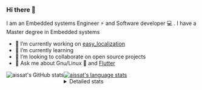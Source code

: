 ### Hi there 👋

I am an Embedded systems Engineer ⚡️ and Software developer 💻 . I have a Master degree in Embedded systems
- 🔭 I’m currently working on [easy_localization](https://pub.dev/packages/easy_localization)
- 🌱 I’m currently learning 
- 👯 I’m looking to collaborate on open source projects
- 💬 Ask me about  Gnu/Linux 🐧 and [Flutter](https://flutter.dev) 

<a href="https://profile-summary-for-github.com/user/aissat">
  <img align="left" height="170px" src="https://github-readme-stats.vercel.app/api?username=aissat&show_icons=true&line_height=27&count_private=true&include_all_commits=true" alt="aissat's GitHub stats"/>
  <img src="https://github-readme-stats.vercel.app/api/top-langs/?username=aissat&hide_langs_below=5&layout=compact" alt="aissat's language stats"/>
</a>

<details>
<summary>Detailed stats</summary>
 

### 🧐 Waka Stats

<!--START_SECTION:waka-->
![Code Time](http://img.shields.io/badge/Code%20Time-4%2C555%20hrs%2016%20mins-blue)

![Profile Views](http://img.shields.io/badge/Profile%20Views-2-blue)

![Lines of code](https://img.shields.io/badge/From%20Hello%20World%20I%27ve%20Written--3%20Million%20lines%20of%20code-blue)

**🐱 My GitHub Data** 

> 🏆 109 Contributions in the Year 2022
 > 
> 📦 45.9 kB Used in GitHub's Storage 
 > 
> 💼 Opted to Hire
 > 
> 📜 161 Public Repositories 
 > 
> 🔑 22 Private Repositories  
 > 
**I'm a Night 🦉** 

```text
🌞 Morning    16 commits     █░░░░░░░░░░░░░░░░░░░░░░░░   3.99% 
🌆 Daytime    84 commits     █████░░░░░░░░░░░░░░░░░░░░   20.95% 
🌃 Evening    144 commits    █████████░░░░░░░░░░░░░░░░   35.91% 
🌙 Night      157 commits    █████████░░░░░░░░░░░░░░░░   39.15%

```
📅 **I'm Most Productive on Friday** 

```text
Monday       19 commits     █░░░░░░░░░░░░░░░░░░░░░░░░   4.74% 
Tuesday      74 commits     ████░░░░░░░░░░░░░░░░░░░░░   18.45% 
Wednesday    47 commits     ███░░░░░░░░░░░░░░░░░░░░░░   11.72% 
Thursday     34 commits     ██░░░░░░░░░░░░░░░░░░░░░░░   8.48% 
Friday       82 commits     █████░░░░░░░░░░░░░░░░░░░░   20.45% 
Saturday     64 commits     ████░░░░░░░░░░░░░░░░░░░░░   15.96% 
Sunday       81 commits     █████░░░░░░░░░░░░░░░░░░░░   20.2%

```


📊 **This Week I Spent My Time On** 

```text
⌚︎ Time Zone: Africa/Algiers

💬 Programming Languages: 
YAML                     10 mins             ████████████████████████░   96.73% 
Python                   0 secs              ░░░░░░░░░░░░░░░░░░░░░░░░░   3.27%

🔥 Editors: 
VS Code                  10 mins             █████████████████████████   100.0%

💻 Operating System: 
Linux                    10 mins             █████████████████████████   100.0%

```

**I Mostly Code in Dart** 

```text
Dart                     24 repos            ████████░░░░░░░░░░░░░░░░░   32.43% 
TypeScript               7 repos             ██░░░░░░░░░░░░░░░░░░░░░░░   9.46% 
Shell                    6 repos             ██░░░░░░░░░░░░░░░░░░░░░░░   8.11% 
C++                      6 repos             ██░░░░░░░░░░░░░░░░░░░░░░░   8.11% 
PHP                      5 repos             █░░░░░░░░░░░░░░░░░░░░░░░░   6.76%

```


**Timeline**

![Chart not found](https://raw.githubusercontent.com/aissat/aissat/master/charts/bar_graph.png) 


 Last Updated on 10/09/2022 00:45:31 UTC
<!--END_SECTION:waka-->

</details>
